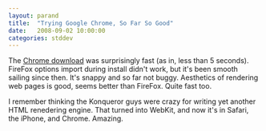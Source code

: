 ```yaml
---
layout: parand
title:  "Trying Google Chrome, So Far So Good"
date:   2008-09-02 10:00:00
categories: stddev
---
```

The [Chrome download](/web/20101222052917/http://google.com/chrome) was surprisingly fast \(as in, less than 5 seconds\). FireFox options import during install didn't work, but it's been smooth sailing since then. It's snappy and so far not buggy. Aesthetics of rendering web pages is good, seems better than FireFox. Quite fast too.

I remember thinking the Konqueror guys were crazy for writing yet another HTML renedering engine. That turned into WebKit, and now it's in Safari, the iPhone, and Chrome. Amazing.
